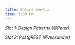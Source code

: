 ```yaml
---
title: Online meetup
time: 7:00 PM
---
```

*Slot 1: Design Patterns (@Peter)*

*Slot 2: PostgREST (@Alexander)*
